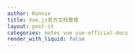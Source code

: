 ```yaml
---
author: Ronnie
title: Vue.js官方文档整理
layout: post-it
categories: notes vue vue-official-docs
render_with_liquid: false
---
```


